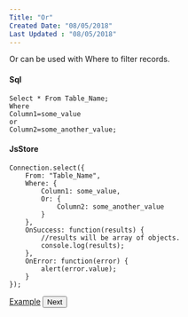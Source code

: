 ```yaml
---
Title: "Or"
Created Date: "08/05/2018"
Last Updated : "08/05/2018"
---
```


Or can be used with Where to filter records.

#### Sql

```
Select * From Table_Name;
Where
Column1=some_value
or
Column2=some_another_value;
```

#### JsStore

```
Connection.select({
    From: "Table_Name",
    Where: {
        Column1: some_value,
        Or: {
            Column2: some_another_value
        }
    },
    OnSuccess: function(results) {
        //results will be array of objects.
        console.log(results);
    },
    OnError: function(error) {
        alert(error.value);
    }
});
```


<p class="margin-top-40px text-center">
    <a class="btn info" target="_blank" href="/example/or">Example</a>
    <button class="btn info btnNext">Next</button>
</p>